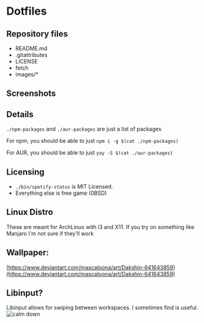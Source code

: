# Dotfiles

## Repository files
- README.md
- .gitattributes
- LICENSE
- fetch
- images/*

## Screenshots

## Details

`./npm-packages` and `./aur-packages` are just a list of packages

For npm, you should be able to just `npm i -g $(cat ./npm-packages)`

For AUR, you should be able to just `yay -S $(cat ./aur-packages)`

## Licensing
- `./bin/spotify-status` is MIT Licensed.
- Everything else is free game (0BSD)

## Linux Distro
These are meant for ArchLinux with i3 and X11. If you try on something like Manjaro I'm not sure if they'll work

## Wallpaper:
[https://www.deviantart.com/mascaloona/art/Dakshin-641643859](https://www.deviantart.com/mascaloona/art/Dakshin-641643859)

## Libinput?
Libinput allows for swiping between workspaces. I sometimes find is useful.
![calm down](https://i.imgflip.com/2m0s2q.jpg)
